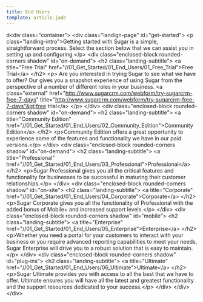 ```yaml
---
title: End Users
template: article.jade
---
```

d&lt;div class="container"&gt;
&lt;div class="landign-page" id="get-started"&gt;
&lt;p class="landing-intro"&gt;Getting started with Sugar is a simple, straightforward process. Select the section below that we can assist you in setting up and configuring.&lt;/p&gt;
&lt;div class="enclosed-block rounded-corners shadow" id="on-demand"&gt;
&lt;h2 class="landing-subtitle"&gt;
&lt;a title="Free Trial" href="//01_Get_Started/01_End_Users/01_Free_Trial"&gt;Free Trial&lt;/a&gt;
&lt;/h2&gt;
&lt;p&gt;
Are you interested in trying Sugar to see what we have to offer? Our  gives you a snapshot experience of using Sugar from the perspective of a number of different roles in your business.
&lt;a class="external" href="http://www.sugarcrm.com/webform/try-sugarcrm-free-7-days" title="http://www.sugarcrm.com/webform/try-sugarcrm-free-7-days"&gt;free trial&lt;/a&gt;
&lt;/p&gt;
&lt;/div&gt;
&lt;div class="enclosed-block rounded-corners shadow" id="on-demand"&gt;
&lt;h2 class="landing-subtitle"&gt;
&lt;a title="Community Edition" href="//01_Get_Started/01_End_Users/02_Community_Edition"&gt;Community Edition&lt;/a&gt;
&lt;/h2&gt;
&lt;p&gt;Community Edition offers a great opportunity to experience some of the features and functionality we have in our paid versions.&lt;/p&gt;
&lt;/div&gt;
&lt;div class="enclosed-block rounded-corners shadow" id="on-demand"&gt;
&lt;h2 class="landing-subtitle"&gt;
&lt;a title="Professional" href="//01_Get_Started/01_End_Users/03_Professional"&gt;Professional&lt;/a&gt;
&lt;/h2&gt;
&lt;p&gt;Sugar Professional gives you all the critical features and functionality for businesses to be successful in maturing their customer relationships.&lt;/p&gt;
&lt;/div&gt;
&lt;div class="enclosed-block rounded-corners shadow" id="on-site"&gt;
&lt;h2 class="landing-subtitle"&gt;
&lt;a title="Corporate" href="//01_Get_Started/01_End_Users/04_Corporate"&gt;Corporate&lt;/a&gt;
&lt;/h2&gt;
&lt;p&gt;Sugar Corporate gives you all the functionality of Professional with the added bonus of Mobile+ and increased support levels.&lt;/p&gt;
&lt;/div&gt;
&lt;div class="enclosed-block rounded-corners shadow" id="mobile"&gt;
&lt;h2 class="landing-subtitle"&gt;
&lt;a title="Enterprise" href="//01_Get_Started/01_End_Users/05_Enterprise"&gt;Enterprise&lt;/a&gt;
&lt;/h2&gt;
&lt;p&gt;Whether you need a portal for your customers to interact with your business or you require advanced reporting capabilities to meet your needs, Sugar Enterprise will drive you to a robust solution that is easy to maintain.&lt;/p&gt;
&lt;/div&gt;
&lt;div class="enclosed-block rounded-corners shadow" id="plug-ins"&gt;
&lt;h2 class="landing-subtitle"&gt;
&lt;a title="Ultimate" href="//01_Get_Started/01_End_Users/06_Ultimate"&gt;Ultimate&lt;/a&gt;
&lt;/h2&gt;
&lt;p&gt;Sugar Ultimate provides you with access to all the best that we have to offer. Ultimate ensures you will have all the latest and greatest functionality and the support resources dedicated to your success.&lt;/p&gt;
&lt;/div&gt;
&lt;/div&gt;
&lt;/div&gt;